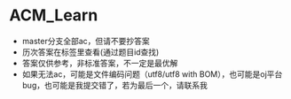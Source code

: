 # ACM_Learn
- master分支全部ac，但请不要抄答案
- 历次答案在标签里查看(通过题目id查找)
- 答案仅供参考，非标准答案，不一定是最优解
- 如果无法ac，可能是文件编码问题（utf8/utf8 with BOM），也可能是oj平台bug，也可能是我提交错了，若为最后一个，请联系我